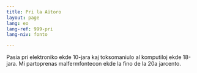 ```yaml
---
title: Pri la Aŭtoro
layout: page
lang: eo
lang-ref: 999-pri
lang-niv: fonto

---
```


Pasia pri elektroniko ekde 10-jara kaj toksomaniulo al komputiloj ekde 18-jara.
Mi partoprenas malfermfontecon ekde la fino de la 20a jarcento.
